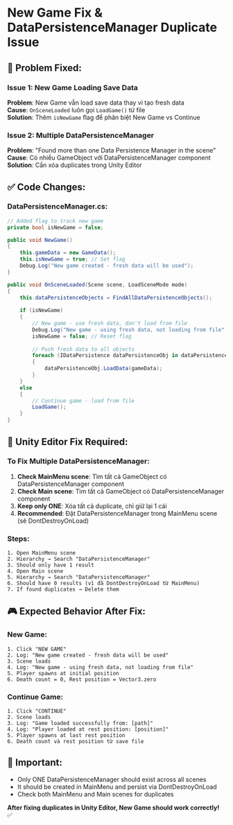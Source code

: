 # New Game Fix & DataPersistenceManager Duplicate Issue

## 🔧 **Problem Fixed:**

### Issue 1: New Game Loading Save Data
**Problem**: New Game vẫn load save data thay vì tạo fresh data  
**Cause**: `OnSceneLoaded` luôn gọi `LoadGame()` từ file  
**Solution**: Thêm `isNewGame` flag để phân biệt New Game vs Continue

### Issue 2: Multiple DataPersistenceManager 
**Problem**: "Found more than one Data Persistence Manager in the scene"  
**Cause**: Có nhiều GameObject với DataPersistenceManager component  
**Solution**: Cần xóa duplicates trong Unity Editor

## ✅ **Code Changes:**

### DataPersistenceManager.cs:
```csharp
// Added flag to track new game
private bool isNewGame = false;

public void NewGame() 
{
    this.gameData = new GameData();
    this.isNewGame = true; // Set flag
    Debug.Log("New game created - fresh data will be used");
}

public void OnSceneLoaded(Scene scene, LoadSceneMode mode) 
{
    this.dataPersistenceObjects = FindAllDataPersistenceObjects();
    
    if (isNewGame)
    {
        // New game - use fresh data, don't load from file
        Debug.Log("New game - using fresh data, not loading from file");
        isNewGame = false; // Reset flag
        
        // Push fresh data to all objects
        foreach (IDataPersistence dataPersistenceObj in dataPersistenceObjects) 
        {
            dataPersistenceObj.LoadData(gameData);
        }
    }
    else
    {
        // Continue game - load from file
        LoadGame();
    }
}
```

## 🔧 **Unity Editor Fix Required:**

### To Fix Multiple DataPersistenceManager:
1. **Check MainMenu scene**: Tìm tất cả GameObject có DataPersistenceManager component
2. **Check Main scene**: Tìm tất cả GameObject có DataPersistenceManager component  
3. **Keep only ONE**: Xóa tất cả duplicate, chỉ giữ lại 1 cái
4. **Recommended**: Đặt DataPersistenceManager trong MainMenu scene (sẽ DontDestroyOnLoad)

### Steps:
```
1. Open MainMenu scene
2. Hierarchy → Search "DataPersistenceManager"  
3. Should only have 1 result
4. Open Main scene
5. Hierarchy → Search "DataPersistenceManager"
6. Should have 0 results (vì đã DontDestroyOnLoad từ MainMenu)
7. If found duplicates → Delete them
```

## 🎮 **Expected Behavior After Fix:**

### New Game:
```
1. Click "NEW GAME"
2. Log: "New game created - fresh data will be used"
3. Scene loads
4. Log: "New game - using fresh data, not loading from file"  
5. Player spawns at initial position
6. Death count = 0, Rest position = Vector3.zero
```

### Continue Game:
```
1. Click "CONTINUE"  
2. Scene loads
3. Log: "Game loaded successfully from: [path]"
4. Log: "Player loaded at rest position: [position]"
5. Player spawns at last rest position
6. Death count và rest position từ save file
```

## 🚨 **Important:**
- Only ONE DataPersistenceManager should exist across all scenes
- It should be created in MainMenu and persist via DontDestroyOnLoad
- Check both MainMenu and Main scenes for duplicates

**After fixing duplicates in Unity Editor, New Game should work correctly!** ✅
